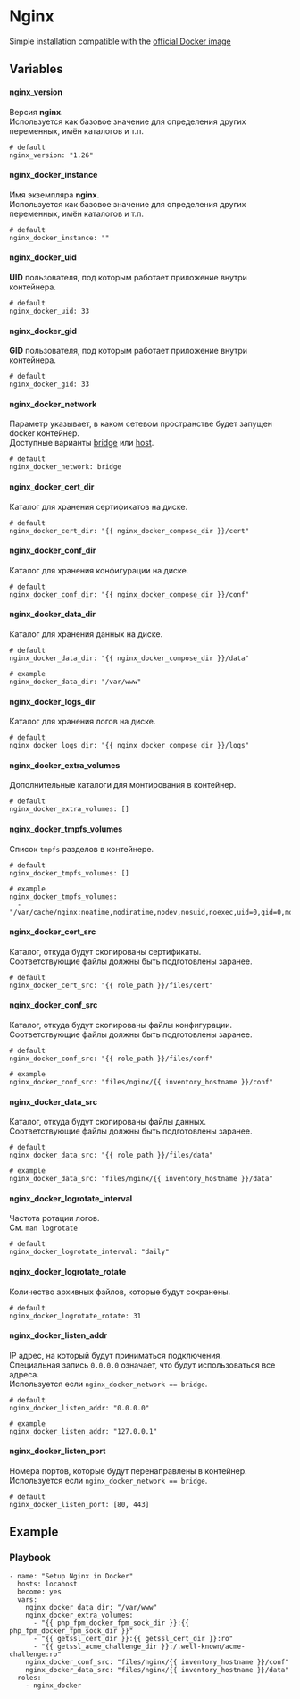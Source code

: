 # Nginx

Simple installation compatible with the [official Docker image](https://hub.docker.com/_/nginx)


## Variables
#### nginx_version
Версия **nginx**.<br/>
Используется как базовое значение для определения других переменных, имён каталогов и т.п.
```
# default
nginx_version: "1.26"
```

#### nginx_docker_instance
Имя экземпляра **nginx**.<br/>
Используется как базовое значение для определения других переменных, имён каталогов и т.п.
```
# default
nginx_docker_instance: ""
```

#### nginx_docker_uid
**UID** пользователя, под которым работает приложение внутри контейнера.
```
# default
nginx_docker_uid: 33
```

#### nginx_docker_gid
**GID** пользователя, под которым работает приложение внутри контейнера.
```
# default
nginx_docker_gid: 33
```

#### nginx_docker_network
Параметр указывает, в каком сетевом пространстве будет запущен docker контейнер.<br/>
Доступные варианты [bridge](https://docs.docker.com/network/drivers/bridge/) или [host](https://docs.docker.com/network/drivers/host/).
```
# default
nginx_docker_network: bridge
```

#### nginx_docker_cert_dir
Каталог для хранения сертификатов на диске.
```
# default
nginx_docker_cert_dir: "{{ nginx_docker_compose_dir }}/cert"
```

#### nginx_docker_conf_dir
Каталог для хранения конфигурации на диске.
```
# default
nginx_docker_conf_dir: "{{ nginx_docker_compose_dir }}/conf"
```

#### nginx_docker_data_dir
Каталог для хранения данных на диске.
```
# default
nginx_docker_data_dir: "{{ nginx_docker_compose_dir }}/data"

# example
nginx_docker_data_dir: "/var/www"
```

#### nginx_docker_logs_dir
Каталог для хранения логов на диске.
```
# default
nginx_docker_logs_dir: "{{ nginx_docker_compose_dir }}/logs"
```

#### nginx_docker_extra_volumes
Дополнительные каталоги для монтирования в контейнер.
```
# default
nginx_docker_extra_volumes: []
```

#### nginx_docker_tmpfs_volumes
Список `tmpfs` разделов в контейнере.
```
# default
nginx_docker_tmpfs_volumes: []

# example
nginx_docker_tmpfs_volumes:
  - "/var/cache/nginx:noatime,nodiratime,nodev,nosuid,noexec,uid=0,gid=0,mode=755,size=32m"
```

#### nginx_docker_cert_src
Каталог, откуда будут скопированы сертификаты.<br/>
Соответствующие файлы должны быть подготовлены заранее.
```
# default
nginx_docker_cert_src: "{{ role_path }}/files/cert"
```

#### nginx_docker_conf_src
Каталог, откуда будут скопированы файлы конфигурации.<br/>
Соответствующие файлы должны быть подготовлены заранее.
```
# default
nginx_docker_conf_src: "{{ role_path }}/files/conf"

# example
nginx_docker_conf_src: "files/nginx/{{ inventory_hostname }}/conf"
```

#### nginx_docker_data_src
Каталог, откуда будут скопированы файлы данных.<br/>
Соответствующие файлы должны быть подготовлены заранее.
```
# default
nginx_docker_data_src: "{{ role_path }}/files/data"

# example
nginx_docker_data_src: "files/nginx/{{ inventory_hostname }}/data"
```

#### nginx_docker_logrotate_interval
Частота ротации логов.<br/>
См. `man logrotate`
```
# default
nginx_docker_logrotate_interval: "daily"
```

#### nginx_docker_logrotate_rotate
Количество архивных файлов, которые будут сохранены.
```
# default
nginx_docker_logrotate_rotate: 31
```

#### nginx_docker_listen_addr
IP адрес, на который будут приниматься подключения.<br/>
Специальная запись `0.0.0.0` означает, что будут использоваться все адреса.<br/>
Используется если `nginx_docker_network == bridge`.
```
# default
nginx_docker_listen_addr: "0.0.0.0"

# example
nginx_docker_listen_addr: "127.0.0.1"
```

#### nginx_docker_listen_port
Номера портов, которые будут перенаправлены в контейнер.<br/>
Используется если `nginx_docker_network == bridge`.
```
# default
nginx_docker_listen_port: [80, 443]
```


## Example
### Playbook
```
- name: "Setup Nginx in Docker"
  hosts: locahost
  become: yes
  vars:
    nginx_docker_data_dir: "/var/www"
    nginx_docker_extra_volumes:
      - "{{ php_fpm_docker_fpm_sock_dir }}:{{ php_fpm_docker_fpm_sock_dir }}"
      - "{{ getssl_cert_dir }}:{{ getssl_cert_dir }}:ro"
      - "{{ getssl_acme_challenge_dir }}:/.well-known/acme-challenge:ro"
    nginx_docker_conf_src: "files/nginx/{{ inventory_hostname }}/conf"
    nginx_docker_data_src: "files/nginx/{{ inventory_hostname }}/data"
  roles:
    - nginx_docker
```
